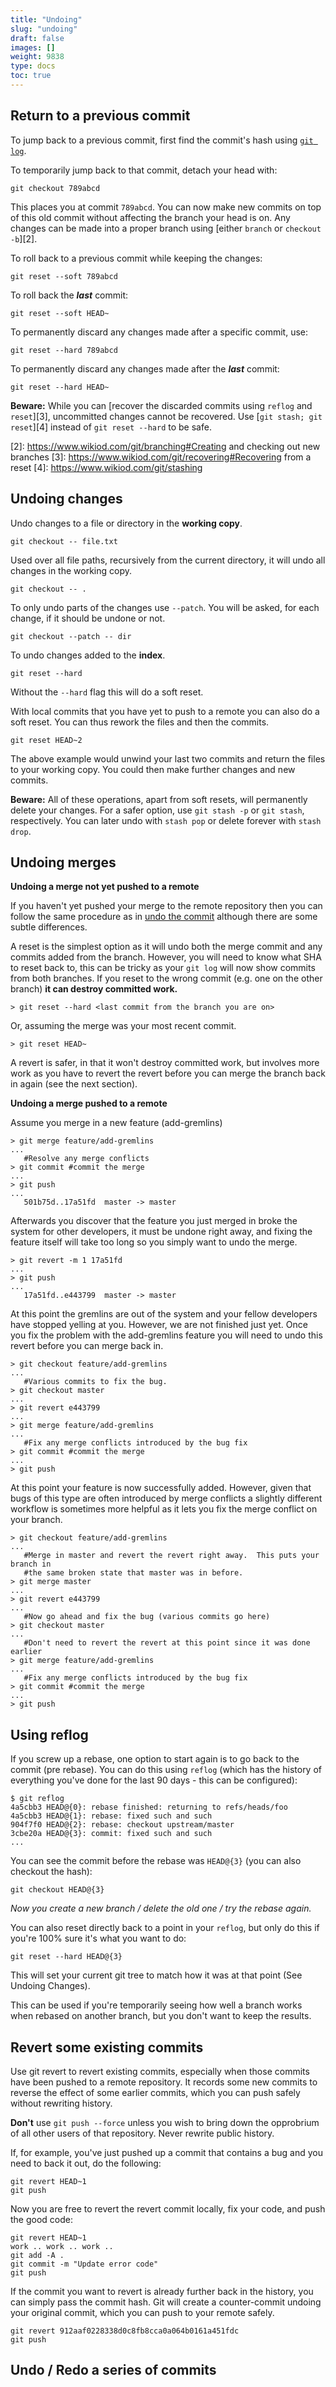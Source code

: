 ```yaml
---
title: "Undoing"
slug: "undoing"
draft: false
images: []
weight: 9838
type: docs
toc: true
---
```


## Return to a previous commit
To jump back to a previous commit, first find the commit's hash using [`git log`][1].

To temporarily jump back to that commit, detach your head with:

    git checkout 789abcd

This places you at commit `789abcd`. You can now make new commits on top of this old commit without affecting the branch your head is on. Any changes can be made into a proper branch using [either `branch` or `checkout -b`][2].

To roll back to a previous commit while keeping the changes:

    git reset --soft 789abcd

To roll back the ***last*** commit:

    git reset --soft HEAD~

To permanently discard any changes made after a specific commit, use:

    git reset --hard 789abcd

To permanently discard any changes made after the ***last*** commit:

    git reset --hard HEAD~


**Beware:** While you can [recover the discarded commits using `reflog` and `reset`][3], uncommitted changes cannot be recovered. Use [`git stash; git reset`][4] instead of `git reset --hard` to be safe.


  [1]: https://www.wikiod.com/git/browsing-the-history
  [2]: https://www.wikiod.com/git/branching#Creating and checking out new branches
  [3]: https://www.wikiod.com/git/recovering#Recovering from a reset
  [4]: https://www.wikiod.com/git/stashing

## Undoing changes
Undo changes to a file or directory in the **working copy**.

    git checkout -- file.txt

Used over all file paths, recursively from the current directory, it will undo all changes in the working copy.

    git checkout -- .

To only undo parts of the changes use `--patch`. You will be asked, for each change, if it should be undone or not.

    git checkout --patch -- dir

To undo changes added to the **index**.

    git reset --hard

Without the `--hard` flag this will do a soft reset.

With local commits that you have yet to push to a remote you can also do a soft reset. You can thus rework the files and then the commits.

    git reset HEAD~2

The above example would unwind your last two commits and return the files to your working copy. You could then make further changes and new commits.

**Beware:** All of these operations, apart from soft resets, will permanently delete your changes. For a safer option, use `git stash -p` or `git stash`, respectively. You can later undo with `stash pop` or delete forever with `stash drop`.

## Undoing merges
**Undoing a merge not yet pushed to a remote**

If you haven't yet pushed your merge to the remote repository then you can follow the same procedure as in [undo the commit][1] although there are some subtle differences.  

A reset is the simplest option as it will undo both the merge commit and any commits added from the branch.  However, you will need to know what SHA to reset back to, this can be tricky as your `git log` will now show commits from both branches.  If you reset to the wrong commit (e.g. one on the other branch) **it can destroy committed work.**

    > git reset --hard <last commit from the branch you are on>

Or, assuming the merge was your most recent commit.

    > git reset HEAD~

A revert is safer, in that it won't destroy committed work, but involves more work as you have to revert the revert before you can merge the branch back in again (see the next section).

**Undoing a merge pushed to a remote**

Assume you merge in a new feature (add-gremlins)

    > git merge feature/add-gremlins
    ...
       #Resolve any merge conflicts
    > git commit #commit the merge
    ...
    > git push
    ...
       501b75d..17a51fd  master -> master

Afterwards you discover that the feature you just merged in broke the system for other developers, it must be undone right away, and fixing the feature itself will take too long so you simply want to undo the merge.

    > git revert -m 1 17a51fd
    ...
    > git push
    ...
       17a51fd..e443799  master -> master

At this point the gremlins are out of the system and your fellow developers have stopped yelling at you.  However, we are not finished just yet.  Once you fix the problem with the add-gremlins feature you will need to undo this revert before you can merge back in.

    > git checkout feature/add-gremlins
    ...
       #Various commits to fix the bug.
    > git checkout master
    ...
    > git revert e443799
    ...
    > git merge feature/add-gremlins
    ...
       #Fix any merge conflicts introduced by the bug fix
    > git commit #commit the merge
    ...
    > git push

At this point your feature is now successfully added.  However, given that bugs of this type are often introduced by merge conflicts a slightly different workflow is sometimes more helpful as it lets you fix the merge conflict on your branch.

    > git checkout feature/add-gremlins
    ...
       #Merge in master and revert the revert right away.  This puts your branch in
       #the same broken state that master was in before.
    > git merge master
    ...
    > git revert e443799
    ...
       #Now go ahead and fix the bug (various commits go here)
    > git checkout master
    ...
       #Don't need to revert the revert at this point since it was done earlier
    > git merge feature/add-gremlins
    ...
       #Fix any merge conflicts introduced by the bug fix
    > git commit #commit the merge
    ...
    > git push


  [1]: https://www.wikiod.com/git/undoing


## Using reflog
If you screw up a rebase, one option to start again is to go back to the commit (pre rebase). You can do this using `reflog` (which has the history of everything you've done for the last 90 days - this can be configured):

```
$ git reflog
4a5cbb3 HEAD@{0}: rebase finished: returning to refs/heads/foo
4a5cbb3 HEAD@{1}: rebase: fixed such and such
904f7f0 HEAD@{2}: rebase: checkout upstream/master
3cbe20a HEAD@{3}: commit: fixed such and such
...
```
You can see the commit before the rebase was `HEAD@{3}` (you can also checkout the hash):

```
git checkout HEAD@{3}
```

*Now you create a new branch / delete the old one / try the rebase again.*

You can also reset directly back to a point in your `reflog`, but only do this if you're 100% sure it's what you want to do:

`git reset --hard HEAD@{3}`

This will set your current git tree to match how it was at that point (See Undoing Changes).

This can be used if you're temporarily seeing how well a branch works when rebased on another branch, but you don't want to keep the results.

## Revert some existing commits
Use git revert to revert existing commits, especially when those commits have been pushed to a remote repository. It records some new commits to reverse the effect of some earlier commits, which you can push safely without rewriting history.

**Don't** use `git push --force` unless you wish to bring down the opprobrium of all other users of that repository. Never rewrite public history.

If, for example, you've just pushed up a commit that contains a bug and you need to back it out, do the following:

    git revert HEAD~1
    git push

Now you are free to revert the revert commit locally, fix your code, and push the good code:

    git revert HEAD~1
    work .. work .. work ..
    git add -A .
    git commit -m "Update error code"
    git push

If the commit you want to revert is already further back in the history, you can simply pass the commit hash. Git will create a counter-commit undoing your original commit, which you can push to your remote safely.

    git revert 912aaf0228338d0c8fb8cca0a064b0161a451fdc
    git push

## Undo / Redo a series of commits


